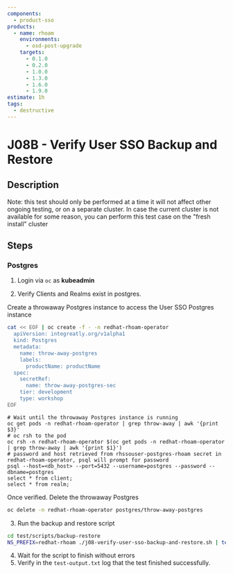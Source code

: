 ```yaml
---
components:
  - product-sso
products:
  - name: rhoam
    environments:
      - osd-post-upgrade
    targets:
      - 0.1.0
      - 0.2.0
      - 1.0.0
      - 1.3.0
      - 1.6.0
      - 1.9.0
estimate: 1h
tags:
  - destructive
---
```


# J08B - Verify User SSO Backup and Restore

## Description

Note: this test should only be performed at a time it will not affect other ongoing testing, or on a separate cluster.
In case the current cluster is not available for some reason, you can perform this test case on the "fresh install" cluster

## Steps

### Postgres

1. Login via `oc` as **kubeadmin**

2. Verify Clients and Realms exist in postgres.

Create a throwaway Postgres instance to access the User SSO Postgres instance

```sh
cat << EOF | oc create -f - -n redhat-rhoam-operator
  apiVersion: integreatly.org/v1alpha1
  kind: Postgres
  metadata:
    name: throw-away-postgres
    labels:
      productName: productName
  spec:
    secretRef:
      name: throw-away-postgres-sec
    tier: development
    type: workshop
EOF
```

```
# Wait until the throwaway Postgres instance is running
oc get pods -n redhat-rhoam-operator | grep throw-away | awk '{print $3}'
# oc rsh to the pod
oc rsh -n redhat-rhoam-operator $(oc get pods -n redhat-rhoam-operator | grep throw-away | awk '{print $1}')
# password and host retrieved from rhssouser-postgres-rhoam secret in redhat-rhoam-operator, psql will prompt for password
psql --host=<db_host> --port=5432 --username=postgres --password --dbname=postgres
select * from client;
select * from realm;
```

Once verified. Delete the throwaway Postgres

```sh
oc delete -n redhat-rhoam-operator postgres/throw-away-postgres
```

3. Run the backup and restore script

```sh
cd test/scripts/backup-restore
NS_PREFIX=redhat-rhoam ./j08-verify-user-sso-backup-and-restore.sh | tee test-output.txt
```

4. Wait for the script to finish without errors
5. Verify in the `test-output.txt` log that the test finished successfully.
